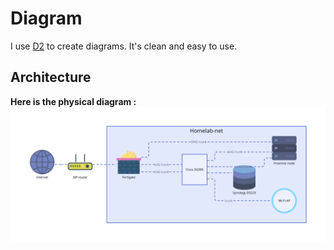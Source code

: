 # Diagram

I use [D2](https://d2lang.com/) to create diagrams. It's clean and easy to use.

## Architecture

**Here is the physical diagram :**
![physical diagram](network.svg)
